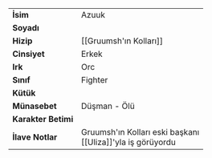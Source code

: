 |  |  |  
|---|---|  
| **İsim** | Azuuk|  
| **Soyadı** | |  
| **Hizip** | [[Gruumsh'ın Kolları]]|  
| **Cinsiyet** | Erkek|  
| **Irk** | Orc|  
| **Sınıf** | Fighter|  
| **Kütük** | |  
| **Münasebet** | Düşman - Ölü|  
| **Karakter Betimi** | |  
| **İlave Notlar** | Gruumsh'ın Kolları eski başkanı<br>[[Uliza]]'yla iş görüyordu|  
